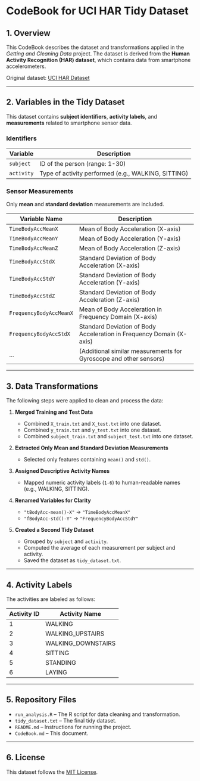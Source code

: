# CodeBook for UCI HAR Tidy Dataset  

## 1. Overview  
This CodeBook describes the dataset and transformations applied in the *Getting and Cleaning Data* project. The dataset is derived from the **Human Activity Recognition (HAR) dataset**, which contains data from smartphone accelerometers.  

Original dataset: [UCI HAR Dataset](http://archive.ics.uci.edu/ml/datasets/Human+Activity+Recognition+Using+Smartphones)  

---

## 2. Variables in the Tidy Dataset  
This dataset contains **subject identifiers**, **activity labels**, and **measurements** related to smartphone sensor data.  

### **Identifiers**  
| Variable | Description |
|----------|-------------|
| `subject` | ID of the person (range: 1-30) |
| `activity` | Type of activity performed (e.g., WALKING, SITTING) |

### **Sensor Measurements**  
Only **mean** and **standard deviation** measurements are included.  

| Variable Name | Description |
|--------------|-------------|
| `TimeBodyAccMeanX` | Mean of Body Acceleration (X-axis) |
| `TimeBodyAccMeanY` | Mean of Body Acceleration (Y-axis) |
| `TimeBodyAccMeanZ` | Mean of Body Acceleration (Z-axis) |
| `TimeBodyAccStdX` | Standard Deviation of Body Acceleration (X-axis) |
| `TimeBodyAccStdY` | Standard Deviation of Body Acceleration (Y-axis) |
| `TimeBodyAccStdZ` | Standard Deviation of Body Acceleration (Z-axis) |
| `FrequencyBodyAccMeanX` | Mean of Body Acceleration in Frequency Domain (X-axis) |
| `FrequencyBodyAccStdX` | Standard Deviation of Body Acceleration in Frequency Domain (X-axis) |
| ... | (Additional similar measurements for Gyroscope and other sensors) |

---

## 3. Data Transformations  
The following steps were applied to clean and process the data:  

1. **Merged Training and Test Data**  
   - Combined `X_train.txt` and `X_test.txt` into one dataset.  
   - Combined `y_train.txt` and `y_test.txt` into one dataset.  
   - Combined `subject_train.txt` and `subject_test.txt` into one dataset.  

2. **Extracted Only Mean and Standard Deviation Measurements**  
   - Selected only features containing `mean()` and `std()`.

3. **Assigned Descriptive Activity Names**  
   - Mapped numeric activity labels (`1-6`) to human-readable names (e.g., WALKING, SITTING).  

4. **Renamed Variables for Clarity**  
   - `"tBodyAcc-mean()-X"` → `"TimeBodyAccMeanX"`  
   - `"fBodyAcc-std()-Y"` → `"FrequencyBodyAccStdY"`  

5. **Created a Second Tidy Dataset**  
   - Grouped by `subject` and `activity`.  
   - Computed the average of each measurement per subject and activity.  
   - Saved the dataset as `tidy_dataset.txt`.

---

## 4. Activity Labels  
The activities are labeled as follows:  

| Activity ID | Activity Name |
|------------|--------------|
| 1 | WALKING |
| 2 | WALKING_UPSTAIRS |
| 3 | WALKING_DOWNSTAIRS |
| 4 | SITTING |
| 5 | STANDING |
| 6 | LAYING |

---

## 5. Repository Files  
- `run_analysis.R` – The R script for data cleaning and transformation.  
- `tidy_dataset.txt` – The final tidy dataset.  
- `README.md` – Instructions for running the project.  
- `CodeBook.md` – This document.  

---

## 6. License  
This dataset follows the [MIT License](LICENSE).  

